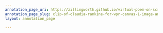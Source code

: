 ```yaml
---
annotation_page_uri: https://zillingworth.github.io/virtual-poem-on-screen/annotations/clip-of-claudia-rankine-for-wpr-canvas-1-image-and-notes.json
annotation_page_slug: clip-of-claudia-rankine-for-wpr-canvas-1-image-and-notes
layout: annotation_page

---
```


